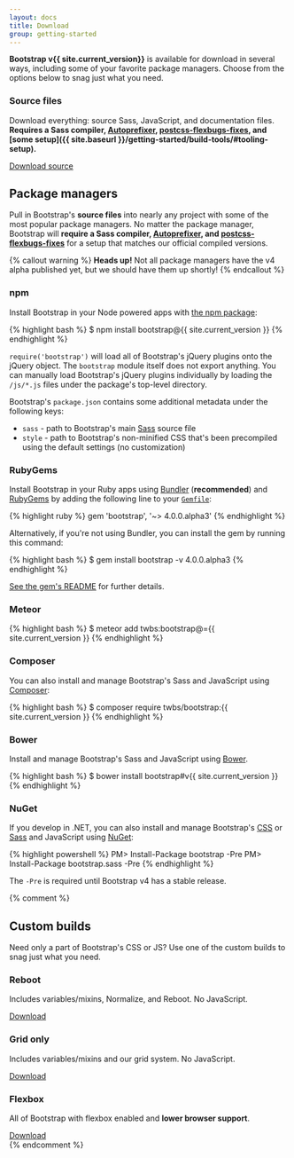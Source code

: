 ```yaml
---
layout: docs
title: Download
group: getting-started
---
```


**Bootstrap v{{ site.current_version}}** is available for download in several ways, including some of your favorite package managers. Choose from the options below to snag just what you need.

### Source files
Download everything: source Sass, JavaScript, and documentation files. **Requires a Sass compiler, [Autoprefixer](https://github.com/postcss/autoprefixer), [postcss-flexbugs-fixes](https://github.com/luisrudge/postcss-flexbugs-fixes), and [some setup]({{ site.baseurl }}/getting-started/build-tools/#tooling-setup).**

<a href="{{ site.download.source }}" class="btn btn-bs btn-outline" onclick="ga('send', 'event', 'Getting started', 'Download', 'Download source');">Download source</a>

## Package managers

Pull in Bootstrap's **source files** into nearly any project with some of the most popular package managers. No matter the package manager, Bootstrap will **require a Sass compiler, [Autoprefixer](https://github.com/postcss/autoprefixer), and [postcss-flexbugs-fixes](https://github.com/luisrudge/postcss-flexbugs-fixes)** for a setup that matches our official compiled versions.

{% callout warning %}
**Heads up!** Not all package managers have the v4 alpha published yet, but we should have them up shortly!
{% endcallout %}

### npm

Install Bootstrap in your Node powered apps with [the npm package](https://www.npmjs.org/package/bootstrap):

{% highlight bash %}
$ npm install bootstrap@{{ site.current_version }}
{% endhighlight %}

`require('bootstrap')` will load all of Bootstrap's jQuery plugins onto the jQuery object. The `bootstrap` module itself does not export anything. You can manually load Bootstrap's jQuery plugins individually by loading the `/js/*.js` files under the package's top-level directory.

Bootstrap's `package.json` contains some additional metadata under the following keys:

- `sass` - path to Bootstrap's main [Sass](http://sass-lang.com/) source file
- `style` - path to Bootstrap's non-minified CSS that's been precompiled using the default settings (no customization)

### RubyGems

Install Bootstrap in your Ruby apps using [Bundler](http://bundler.io/) (**recommended**) and [RubyGems](https://rubygems.org/) by adding the following line to your [`Gemfile`](http://bundler.io/gemfile.html):

{% highlight ruby %}
gem 'bootstrap', '~> 4.0.0.alpha3'
{% endhighlight %}

Alternatively, if you're not using Bundler, you can install the gem by running this command:

{% highlight bash %}
$ gem install bootstrap -v 4.0.0.alpha3
{% endhighlight %}

[See the gem's README](https://github.com/twbs/bootstrap-rubygem/blob/master/README.md) for further details.

### Meteor

{% highlight bash %}
$ meteor add twbs:bootstrap@={{ site.current_version }}
{% endhighlight %}

### Composer

You can also install and manage Bootstrap's Sass and JavaScript using [Composer](https://getcomposer.org):

{% highlight bash %}
$ composer require twbs/bootstrap:{{ site.current_version }}
{% endhighlight %}

### Bower

Install and manage Bootstrap's Sass and JavaScript using [Bower](http://bower.io).

{% highlight bash %}
$ bower install bootstrap#v{{ site.current_version }}
{% endhighlight %}

### NuGet

If you develop in .NET, you can also install and manage Bootstrap's [CSS](https://www.nuget.org/packages/bootstrap/) or [Sass](https://www.nuget.org/packages/bootstrap.sass/) and JavaScript using [NuGet](https://www.nuget.org):

{% highlight powershell %}
PM> Install-Package bootstrap -Pre
PM> Install-Package bootstrap.sass -Pre
{% endhighlight %}

The `-Pre` is required until Bootstrap v4 has a stable release.

{% comment %}
## Custom builds

Need only a part of Bootstrap's CSS or JS? Use one of the custom builds to snag just what you need.

<div class="row">
  <div class="col-sm-4">
    <h3>Reboot</h3>
    <p>Includes variables/mixins, Normalize, and Reboot. No JavaScript.</p>
    <a class="btn btn-bs btn-outline" href="#">Download</a>
  </div>
  <div class="col-sm-4">
    <h3>Grid only</h3>
    <p>Includes variables/mixins and our grid system. No JavaScript.</p>
    <a class="btn btn-bs btn-outline" href="#">Download</a>
  </div>
  <div class="col-sm-4">
    <h3>Flexbox</h3>
    <p>All of Bootstrap with flexbox enabled and <strong>lower browser support</strong>.</p>
    <a class="btn btn-bs btn-outline" href="#">Download</a>
  </div>
</div>
{% endcomment %}
